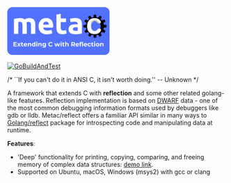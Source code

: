 <img src="doc/logo/metac-logo-noborder-4171x1956.png" alt="metac logo" style="height: 110px;"/>

[![GoBuildAndTest](https://github.com/aodinokov/metac/actions/workflows/buildAndTest.yaml/badge.svg)](https://github.com/aodinokov/metac/actions/workflows/buildAndTest.yaml)

/* ``If you can't do it in
ANSI C, it isn't worth doing.''
-- Unknown */

A framework that extends C with **reflection** and some other related golang-like features.
Reflection implementation is based on [DWARF](https://en.wikipedia.org/wiki/DWARF) data - one of the most common debugging information formats used by debuggers like gdb or lldb. Metac/reflect offers a familiar API similar in many ways to [Golang/reflect](https://pkg.go.dev/reflect) package for introspecting code and manipulating data at runtime. 

**Features**:

* 'Deep' functionality for printing, copying, comparing, and freeing memory of complex data structures: [demo link](/doc/demo/README.md#how-to-demo).
* Supported on Ubuntu, macOS, Windows (msys2) with gcc or clang
